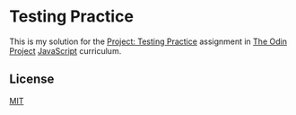 # Testing Practice

This is my solution for the [Project: Testing Practice](https://www.theodinproject.com/lessons/node-path-javascript-testing-practice) assignment in [The Odin Project](https://www.theodinproject.com) [JavaScript](https://www.theodinproject.com/paths/full-stack-javascript/courses/javascript) curriculum.

## License

[MIT](https://opensource.org/license/MIT)
